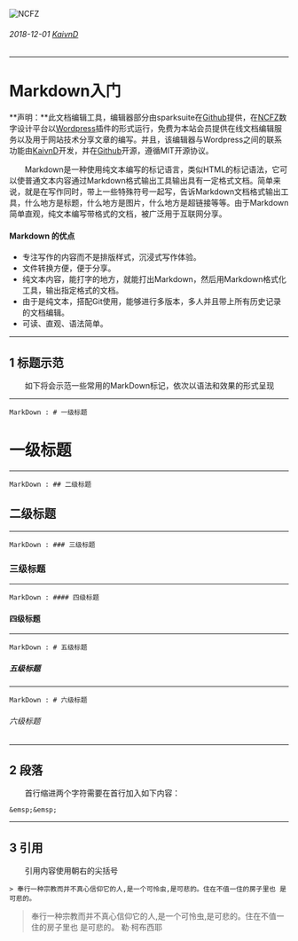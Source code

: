 ![NCFZ](http://ncf.cz-studio.cn/wp-content/uploads/2018/12/logo.png)  

###### 2018-12-01 [KaivnD](https://imgs.ink)
---

# Markdown入门

**声明：**此文档编辑工具，编辑器部分由sparksuite在[Github](https://github.com/sparksuite/simplemde-markdown-editor)提供，在[NCFZ](https://ncf.cz-studio.cn)数字设计平台以[Wordpress](https://wordpress.org/)插件的形式运行，免费为本站会员提供在线文档编辑服务以及用于网站技术分享文章的编写。并且，该编辑器与Wordpress之间的联系功能由[KaivnD](https://github.com/KaivnD)开发，并在[Github](https://github.com/KaivnD/SanMD)开源，遵循MIT开源协议。  

&emsp;&emsp;Markdown是一种使用纯文本编写的标记语言，类似HTML的标记语法，它可以使普通文本内容通过Markdown格式输出工具输出具有一定格式文档。简单来说，就是在写作同时，带上一些特殊符号一起写，告诉Markdown文档格式输出工具，什么地方是标题，什么地方是图片，什么地方是超链接等等。由于Markdown简单直观，纯文本编写带格式的文档，被广泛用于互联网分享。


#### Markdown 的优点  

* 专注写作的内容而不是排版样式，沉浸式写作体验。
* 文件转换方便，便于分享。
* 纯文本内容，能打字的地方，就能打出Markdown，然后用Markdown格式化工具，输出指定格式的文档。
* 由于是纯文本，搭配Git使用，能够进行多版本，多人并且带上所有历史记录的文档编辑。
* 可读、直观、语法简单。
---
## 1 标题示范 
&emsp;&emsp;如下将会示范一些常用的MarkDown标记，依次以语法和效果的形式呈现  

---

```
MarkDown : # 一级标题
```
# 一级标题

---

```
MarkDown : ## 二级标题
```

## 二级标题
---  

```
MarkDown : ### 三级标题
```

### 三级标题
---  

```
MarkDown : #### 四级标题
```

#### 四级标题
---  

```
MarkDown : # 五级标题
```

##### 五级标题
---  
```
MarkDown : # 六级标题
```

###### 六级标题
---  

## 2 段落
&emsp;&emsp;首行缩进两个字符需要在首行加入如下内容：

```
&emsp;&emsp;
```

---

## 3 引用  
&emsp;&emsp;引用内容使用朝右的尖括号

```
> 奉行一种宗教而并不真心信仰它的人,是一个可怜虫,是可悲的。住在不值一住的房子里也 是可悲的。
```

>奉行一种宗教而并不真心信仰它的人,是一个可怜虫,是可悲的。住在不值一住的房子里也 是可悲的。
>勒·柯布西耶


